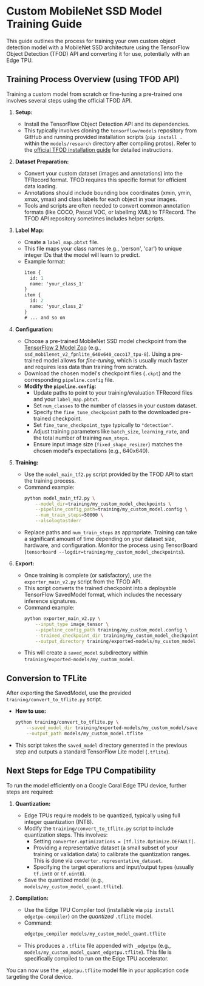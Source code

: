 # Custom MobileNet SSD Model Training Guide

This guide outlines the process for training your own custom object detection model with a MobileNet SSD architecture using the TensorFlow Object Detection (TFOD) API and converting it for use, potentially with an Edge TPU.

## Training Process Overview (using TFOD API)

Training a custom model from scratch or fine-tuning a pre-trained one involves several steps using the official TFOD API.

1.  **Setup:**
    *   Install the TensorFlow Object Detection API and its dependencies.
    *   This typically involves cloning the `tensorflow/models` repository from GitHub and running provided installation scripts (`pip install .` within the `models/research` directory after compiling protos). Refer to the [official TFOD installation guide](https://github.com/tensorflow/models/blob/master/research/object_detection/g3doc/tf2.md) for detailed instructions.

2.  **Dataset Preparation:**
    *   Convert your custom dataset (images and annotations) into the TFRecord format. TFOD requires this specific format for efficient data loading.
    *   Annotations should include bounding box coordinates (xmin, ymin, xmax, ymax) and class labels for each object in your images.
    *   Tools and scripts are often needed to convert common annotation formats (like COCO, Pascal VOC, or labelImg XML) to TFRecord. The TFOD API repository sometimes includes helper scripts.

3.  **Label Map:**
    *   Create a `label_map.pbtxt` file.
    *   This file maps your class names (e.g., 'person', 'car') to unique integer IDs that the model will learn to predict.
    *   Example format:
        ```protobuf
        item {
          id: 1
          name: 'your_class_1'
        }
        item {
          id: 2
          name: 'your_class_2'
        }
        # ... and so on
        ```

4.  **Configuration:**
    *   Choose a pre-trained MobileNet SSD model checkpoint from the [TensorFlow 2 Model Zoo](https://github.com/tensorflow/models/blob/master/research/object_detection/g3doc/tf2_model_zoo.md) (e.g., `ssd_mobilenet_v2_fpnlite_640x640_coco17_tpu-8`). Using a pre-trained model allows for *fine-tuning*, which is usually much faster and requires less data than training from scratch.
    *   Download the chosen model's checkpoint files (`.ckpt`) and the corresponding `pipeline.config` file.
    *   **Modify the `pipeline.config`:**
        *   Update paths to point to your training/evaluation TFRecord files and your `label_map.pbtxt`.
        *   Set `num_classes` to the number of classes in your custom dataset.
        *   Specify the `fine_tune_checkpoint` path to the downloaded pre-trained checkpoint.
        *   Set `fine_tune_checkpoint_type` typically to `"detection"`.
        *   Adjust training parameters like `batch_size`, `learning_rate`, and the total number of training `num_steps`.
        *   Ensure input image size (`fixed_shape_resizer`) matches the chosen model's expectations (e.g., 640x640).

5.  **Training:**
    *   Use the `model_main_tf2.py` script provided by the TFOD API to start the training process.
    *   Command example:
        ```bash
        python model_main_tf2.py \
            --model_dir=training/my_custom_model_checkpoints \
            --pipeline_config_path=training/my_custom_model.config \
            --num_train_steps=50000 \
            --alsologtostderr
        ```
    *   Replace paths and `num_train_steps` as appropriate. Training can take a significant amount of time depending on your dataset size, hardware, and configuration. Monitor the process using TensorBoard (`tensorboard --logdir=training/my_custom_model_checkpoints`).

6.  **Export:**
    *   Once training is complete (or satisfactory), use the `exporter_main_v2.py` script from the TFOD API.
    *   This script converts the trained checkpoint into a deployable TensorFlow SavedModel format, which includes the necessary inference signatures.
    *   Command example:
        ```bash
        python exporter_main_v2.py \
            --input_type image_tensor \
            --pipeline_config_path training/my_custom_model.config \
            --trained_checkpoint_dir training/my_custom_model_checkpoints \
            --output_directory training/exported-models/my_custom_model
        ```
    *   This will create a `saved_model` subdirectory within `training/exported-models/my_custom_model`.

## Conversion to TFLite

After exporting the SavedModel, use the provided `training/convert_to_tflite.py` script.

*   **How to use:**
    ```bash
    python training/convert_to_tflite.py \
        --saved_model_dir training/exported-models/my_custom_model/saved_model/ \
        --output_path models/my_custom_model.tflite
    ```
*   This script takes the `saved_model` directory generated in the previous step and outputs a standard TensorFlow Lite model (`.tflite`).

## Next Steps for Edge TPU Compatibility

To run the model efficiently on a Google Coral Edge TPU device, further steps are required:

1.  **Quantization:**
    *   Edge TPUs require models to be quantized, typically using full integer quantization (INT8).
    *   Modify the `training/convert_to_tflite.py` script to include quantization steps. This involves:
        *   Setting `converter.optimizations = [tf.lite.Optimize.DEFAULT]`.
        *   Providing a representative dataset (a small subset of your training or validation data) to calibrate the quantization ranges. This is done via `converter.representative_dataset`.
        *   Specifying the target operations and input/output types (usually `tf.int8` or `tf.uint8`).
    *   Save the quantized model (e.g., `models/my_custom_model_quant.tflite`).

2.  **Compilation:**
    *   Use the Edge TPU Compiler tool (installable via `pip install edgetpu-compiler`) on the *quantized* `.tflite` model.
    *   Command:
        ```bash
        edgetpu_compiler models/my_custom_model_quant.tflite
        ```
    *   This produces a `.tflite` file appended with `_edgetpu` (e.g., `models/my_custom_model_quant_edgetpu.tflite`). This file is specifically compiled to run on the Edge TPU accelerator.

You can now use the `_edgetpu.tflite` model file in your application code targeting the Coral device. 